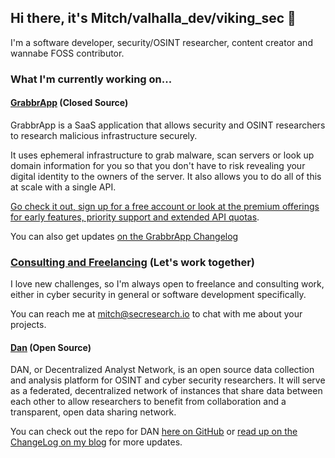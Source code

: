 ## Hi there, it's Mitch/valhalla_dev/viking_sec 👋

I'm a software developer, security/OSINT researcher, content creator and wannabe FOSS contributor.

### What I'm currently working on...
#### [GrabbrApp](https://grabbrapp.io) (Closed Source)
GrabbrApp is a SaaS application that allows security and OSINT researchers to research malicious infrastructure securely.

It uses ephemeral infrastructure to grab malware, scan servers or look up domain information for you so that you don't have to risk revealing your digital identity to the owners of the server. It also allows you to do all of this at scale with a single API.

[Go check it out, sign up for a free account or look at the premium offerings for early features, priority support and extended API quotas](https://grabbrapp.io).

You can also get updates [on the GrabbrApp Changelog](https://valhallaresearch.net/GrabbrApp/Changelog)

### [Consulting and Freelancing](mailto:mitch@secresearch.io) (Let's work together)

I love new challenges, so I'm always open to freelance and consulting work, either in cyber security in general or software development specifically.

You can reach me at mitch@secresearch.io to chat with me about your projects.
#### [Dan](https://github.com/vikingSec/dan) (Open Source)
DAN, or Decentralized Analyst Network, is an open source data collection and analysis platform for OSINT and cyber security researchers. It will serve as a federated, decentralized network of instances that share data between each other to allow researchers to benefit from collaboration and a transparent, open data sharing network.

You can check out the repo for DAN [here on GitHub](https://github.com/vikingSec/dan) or [read up on the ChangeLog on my blog](https://valhallaresearch.net/DAN/Changelog) for more updates.


